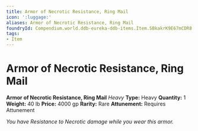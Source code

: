 ```yaml
---
title: Armor of Necrotic Resistance, Ring Mail
icon: ':luggage:'
aliases: Armor of Necrotic Resistance, Ring Mail
foundryId: Compendium.world.ddb-eureka-ddb-items.Item.SBkakrK9E67mCDR8
tags:
- Item
---
```


# Armor of Necrotic Resistance, Ring Mail

**Armor of Necrotic Resistance, Ring Mail**
_Heavy_
**Type:** Heavy
**Quantity:** 1
**Weight:** 40 lb
**Price:** 4000 gp
**Rarity:** Rare
**Attunement:** Requires Attunement

*You have Resistance to Necrotic damage while you wear this armor.*
